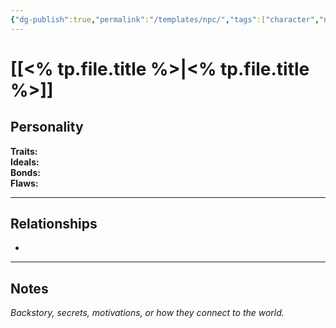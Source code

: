 ```yaml
---
{"dg-publish":true,"permalink":"/templates/npc/","tags":["character","npc"],"noteIcon":"","created":"2025-10-26T08:08:36.453-07:00","updated":"2025-10-27T13:23:59.274-07:00"}
---
```


# [[<% tp.file.title %>\|<% tp.file.title %>]]

## Personality
**Traits:**  
**Ideals:**  
**Bonds:**  
**Flaws:**  

---

## Relationships
- 

---

## Notes
*Backstory, secrets, motivations, or how they connect to the world.*